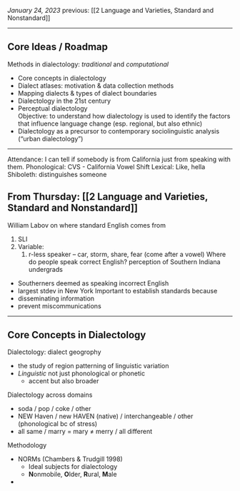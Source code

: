 *January 24, 2023*
previous: [[2 Language and Varieties, Standard and Nonstandard]]

---

## Core Ideas / Roadmap
Methods in dialectology: *traditional* and *computational*  
- Core concepts in dialectology
- Dialect atlases: motivation & data collection methods
- Mapping dialects & types of dialect boundaries
- Dialectology in the 21st century
- Perceptual dialectology  
Objective: to understand how dialectology is used to identify the factors that influence language change (esp. regional, but also ethnic)
- Dialectology as a precursor to contemporary sociolinguistic analysis (“urban dialectology”)

---

Attendance: I can tell if somebody is from California just from speaking with them.
Phonological: CVS - California Vowel Shift
Lexical: Like, hella
Shiboleth: distinguishes someone

## From Thursday:  [[2 Language and Varieties, Standard and Nonstandard]]
William Labov on where standard English comes from
1. SLI
2. Variable: 
	1. r-less speaker – car, storm, share, fear (come after a vowel)
Where do people speak correct English? perception of Southern Indiana undergrads
- Southerners deemed as speaking incorrect English
- largest stdev in New York
Important to establish standards because
- disseminating information 
- prevent miscommunications 

---

## Core Concepts in Dialectology

Dialectology: dialect geogrophy
- the study of region patterning of linguistic variation
- *Linguistic* not just phonological or phonetic
	- accent but also broader

Dialectology across domains
- soda / pop / coke / other
- NEW Haven / new HAVEN (native) / interchangeable / other (phonological bc of stress)
- all same / marry = mary ≠ merry / all different

Methodology
- NORMs (Chambers & Trudgill 1998)
	- Ideal subjects for dialectology
	- **N**onmobile, **O**lder, **R**ural, **M**ale
- 
